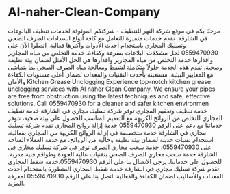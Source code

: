 # Al-naher-Clean-Company
مرحبًا بكم في موقع شركة النهر للتنظيف - شركتكم الموثوقة لخدمات تنظيف البالوعات في الشارقة. نقدم خدمات متميزة للتعامل مع كافة أنواع انسدادات الصرف الصحي وتسليك المجاري باستخدام أحدث الأدوات وأكثرها فعالية. اتصلوا الآن على 0559470930 لحل مشكلات البلاعات بسرعة وكفاءة.
خدمة التخلص من مياه المجارير واقذارها
خدمة التخلص من مياه المجارير واقذارها هي الحل الأمثل لضمان بيئة نظيفة وصحية. تقدم هذه الخدمة حلولاً متكاملة لشفط ومعالجة مياه الصرف الصحي بما يتماشى مع المعايير البيئية، مستعينة بأحدث التقنيات والمعدات لضمان أعلى مستويات الكفاءة والأمان
Kitchen Grease Unclogging
Experience top-notch kitchen grease unclogging services with Al naher Clean Company. We ensure your pipes are free from obstruction using the latest techniques and safe, effective solutions. Call 0559470930 for a cleaner and safer kitchen environmen
خدمة تنظيف وتعقيم المجاري
توفر شركة تسليك مجاري في الشارقة خدمة تنظيف المجاري للتخلص من الروائح الكريهة مع التعقيم المناسب للحصول على بيئة صحية، تتوفر خدماتنا مع دعم على الرقم 0559470930
خدمة إزالة روائح المجاري
تقدم شركة تسليك مجاري في الشارقة خدمة متخصصة في إزالة الروائح الكريهة من المجاري بفعالية، استخدام تقنيات حديثة لضمان بيئة نظيفة وخالية من الروائح، مع خدمة العملاء المتاحة على 0559470930.
خدمة سحب مجاري الصرف
نوفر في شركة تسليك مجاري في الشارقة خدمة سحب مجاري الصرف الصحي بتقنيات عالية الجودة وطواقم فنية مدربة. للحصول على خدماتنا، يرجى الاتصال بنا على الرقم 0559470930.خدمة شفط المجاري
تقدم شركة تسليك مجاري في الشارقة خدمة شفط المجاري المتطورة باستخدام أحدث المعدات والأساليب لضمان الكفاءة والفعالية. اتصل بنا على الرقم 0559470930 لمعرفة المزيد.
